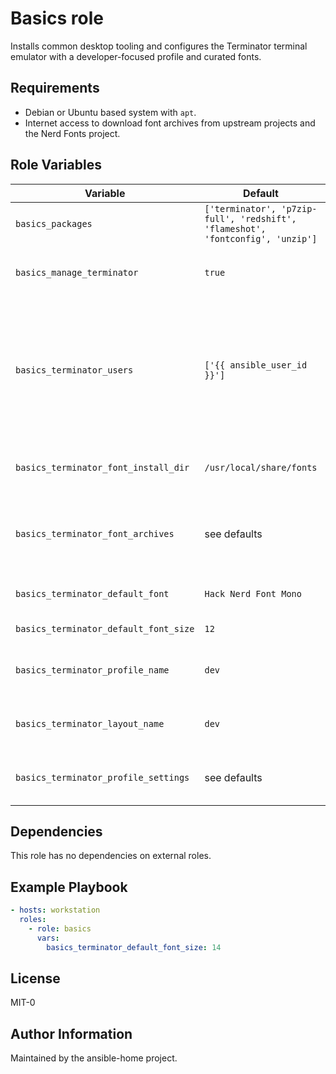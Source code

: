 Basics role
===========

Installs common desktop tooling and configures the Terminator terminal emulator with a developer-focused profile and curated fonts.

Requirements
------------

* Debian or Ubuntu based system with `apt`.
* Internet access to download font archives from upstream projects and the Nerd Fonts project.

Role Variables
--------------

| Variable | Default | Description |
| --- | --- | --- |
| `basics_packages` | `['terminator', 'p7zip-full', 'redshift', 'flameshot', 'fontconfig', 'unzip']` | Packages installed with `apt`. |
| `basics_manage_terminator` | `true` | Toggle Terminator configuration and font installation. |
| `basics_terminator_users` | `['{{ ansible_user_id }}']` | List of usernames that receive Terminator configuration. Each account is assumed to have a matching primary group and home directory at `/home/<username>`. |
| `basics_terminator_font_install_dir` | `/usr/local/share/fonts` | Directory where downloaded fonts are installed. |
| `basics_terminator_font_archives` | see defaults | Font archives (original and Nerd Font versions) that are downloaded and extracted. |
| `basics_terminator_default_font` | `Hack Nerd Font Mono` | Preferred Terminator font family. |
| `basics_terminator_default_font_size` | `12` | Default font size for the `dev` profile. |
| `basics_terminator_profile_name` | `dev` | Name of the Terminator profile created by the role. |
| `basics_terminator_layout_name` | `dev` | Name of the layout bound to the default profile. |
| `basics_terminator_profile_settings` | see defaults | Key/value settings rendered inside the profile definition. |

Dependencies
------------

This role has no dependencies on external roles.

Example Playbook
----------------

```yaml
- hosts: workstation
  roles:
    - role: basics
      vars:
        basics_terminator_default_font_size: 14
```

License
-------

MIT-0

Author Information
------------------

Maintained by the ansible-home project.
